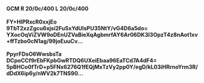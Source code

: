 #### GCM R 20/0c/400 L 20/0c/400
**FY+HIPRxcR0xxjEo**<br/>**9TbT2xzZgcu6xjsi2FuSxYdUIsPU35NtY/vG4D6a5do=**<br/>**YXocOqViZVW9oDEnUZVaBieXqAgbmrfAY6Ar06DK3I3OpzT4z8nAot1xv+ffTzbo0cN1ag/99joEuuCv...**<br/><br/>
**PpyrFDsO6WwsbsTa**<br/>**DCpoCCf9rEbFKpbGwRTDQ6UXeiEbaa96EaTCd7A4dF4=**<br/>**5pBHCo0fTrD+p5FNx6276Q1fEQjMxTzVy2pp0Y/egD/kL03iHRrnoYrm3R/dDdX6ip6y/nWV2k7TNS90...**